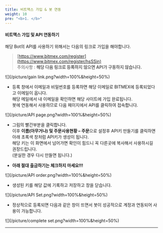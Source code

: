 ```yaml
---
title: 비트맥스 가입 & 봇 연동
weight: 10
pre: "<b>1. </b>"
---
```



#### 비트맥스 가입 및 API 연동하기


해당 Bot의 API를 사용하기 위해서는 다음의 링크로 가입을 해야합니다.

>[https://www.bitmex.com/register](https://www.bitmex.com/register/hsSSin)</br>
주의사항 : **해당 다음 링크로 등록하지 않으면 API가 구동하지 않습니다.**

![](/picture/gain link.png?width=100%&height=50%)

- 등록 창에서 이메일과 비밀번호를 등록하면 해당 이메일로 BITMEX에 등록되었다고 이메일이 옵니다.</br>
해당 메일에서 내 이메일을 확인하면 해당 사이트에 가입 완료됩니다.</br>
봇에 연동해서 사용하므로 다음 페이지에서 API를 클릭하여 접속합니다.

![](/picture/API page.png?width=100%&height=50%)

- 그림의 빨간부분을 클릭합니다.</br>
이후 **이름(아무거나) 및 주문사용현황 – 주문**으로 설정후 API키 만들기를 클릭하면 아래 초록색 창처럼 API키가 생성이 됩니다.</br>
해당 키는 이 화면에서 넘어가면 확인이 힘드니 꼭 다른곳에 복사해서 사용하시길 권장드립니다.</br>
(분실한 경우 다시 만들면 됩니다.)

- **아래 절대 출금하기는 체크하지 마세요!!!**

![](/picture/API order.png?width=100%&height=50%)

- 생성된 키를 해당 값에 기록하고 저장하고 창을 닫습니다.

![](/picture/API Set.png?width=100%&height=50%)

- 정상적으로 등록되면 다음과 같은 창이 뜨면서 봇이 성공적으로 계정과 연동되어 사용이 가능합니다.

![](/picture/complete set.png?width=100%&height=50%)

---